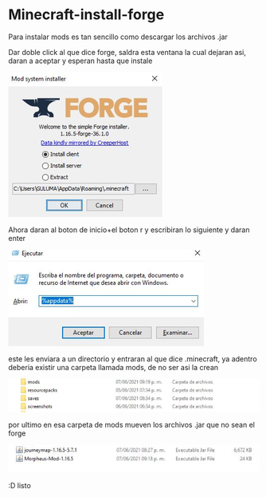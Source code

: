 # Minecraft-install-forge

Para instalar mods es tan sencillo como descargar los archivos .jar

Dar doble click al que dice forge, saldra esta ventana la cual dejaran asi, daran a aceptar y
esperan hasta que instale

![alt text](https://github.com/MiguelASG/Minecraft-install-forge/blob/main/forge1.JPG)

Ahora daran al boton de inicio+el boton r y escribiran lo siguiente y daran enter

![alt text](https://github.com/MiguelASG/Minecraft-install-forge/blob/main/appdata.JPG)

este les enviara a un directorio y entraran al que dice .minecraft, ya adentro deberia existir una carpeta llamada
mods, de no ser asi la crean

![alt text](https://github.com/MiguelASG/Minecraft-install-forge/blob/main/mods.JPG)

por ultimo en esa carpeta de mods mueven los archivos .jar que no sean el forge

![alt text](https://github.com/MiguelASG/Minecraft-install-forge/blob/main/mods2.JPG)

:D listo

